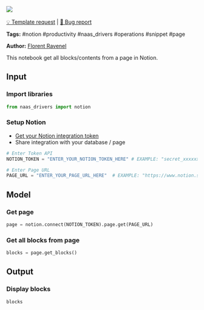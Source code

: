 <a href="https://app.naas.ai/user-redirect/naas/downloader?url=https://raw.githubusercontent.com/jupyter-naas/awesome-notebooks/master/Notion/Notion_Get_blocks_from_page.ipynb" target="_parent"><img src="https://naasai-public.s3.eu-west-3.amazonaws.com/open_in_naas.svg"/></a><br><br><a href="https://github.com/jupyter-naas/awesome-notebooks/issues/new?assignees=&labels=&template=template-request.md&title=Tool+-+Action+of+the+notebook+">💡 Template request</a> | <a href="https://github.com/jupyter-naas/awesome-notebooks/issues/new?assignees=&labels=&template=bug_report.md&title=">🚨 Bug report</a>

**Tags:** #notion #productivity #naas_drivers #operations #snippet #page

**Author:** [Florent Ravenel](https://www.linkedin.com/in/florent-ravenel/)

This notebook get all blocks/contents from a page in Notion.

## Input

### Import libraries


```python
from naas_drivers import notion
```

### Setup Notion
- [Get your Notion integration token](https://docs.naas.ai/drivers/notion)
- Share integration with your database / page


```python
# Enter Token API
NOTION_TOKEN = "ENTER_YOUR_NOTION_TOKEN_HERE" # EXAMPLE: "secret_xxxxxxxxxxxxxxxxxx"

# Enter Page URL
PAGE_URL = "ENTER_YOUR_PAGE_URL_HERE"  # EXAMPLE: "https://www.notion.so/xxxxxxxxxxxxxxxxxxxxxxxxxxxxxxxxxx"
```

## Model

### Get page


```python
page = notion.connect(NOTION_TOKEN).page.get(PAGE_URL)
```

### Get all blocks from page


```python
blocks = page.get_blocks()
```

## Output

### Display blocks


```python
blocks
```
